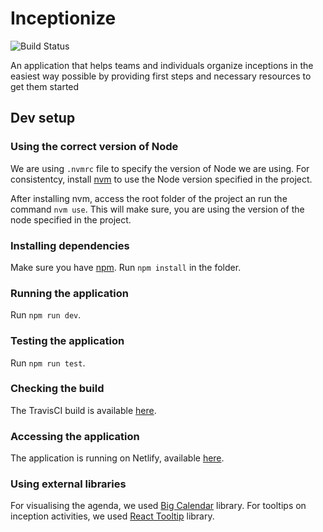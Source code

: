 # Inceptionize

![Build Status](https://travis-ci.com/Inceptionize/inceptionize.svg?branch=master)

An application that helps teams and individuals organize inceptions in the easiest way possible by providing first steps and necessary resources to get them started

## Dev setup

### Using the correct version of Node

We are using `.nvmrc` file to specify the version of Node we are using. For consistentcy, install [nvm](https://github.com/nvm-sh/nvm) to use the Node version specified in the project.

After installing nvm, access the root folder of the project an run the command `nvm use`. This will make sure, you are using the version of the node specified in the project.

### Installing dependencies

Make sure you have [npm](https://www.npmjs.com/get-npm). Run `npm install` in the folder.

### Running the application

Run `npm run dev`.

### Testing the application

Run `npm run test`.

### Checking the build

The TravisCI build is available [here](https://travis-ci.com/github/Inceptionize/inceptionize).

### Accessing the application

The application is running on Netlify, available [here](https://inceptionize.netlify.app/).

### Using external libraries

For visualising the agenda, we used [Big Calendar](https://github.com/jquense/react-big-calendar) library. For tooltips on inception activities, we used [React Tooltip](https://wwayne.github.io/react-tooltip/) library.
